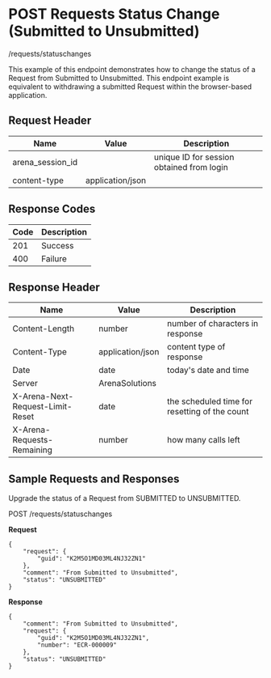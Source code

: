 # POST Requests Status Change (Submitted to Unsubmitted)
/requests/statuschanges

This example of this endpoint demonstrates how to change the status of a Request from Submitted to Unsubmitted. This endpoint example is equivalent to withdrawing a submitted Request within the browser-based application.

## Request Header

| Name<br> | Value<br> | Description<br> |
|  --- |  --- |  --- | 
| arena_session_id<br> |   | unique ID for session obtained from login<br> |
| content-type<br> | application/json<br> |   |

## Response Codes

| Code<br> | Description<br> |
|  --- |  --- | 
| 201<br> | Success<br> |
| 400<br> | Failure<br> |

## Response Header

| Name<br> | Value<br> | Description<br> |
|  --- |  --- |  --- | 
| Content-Length<br> | number<br> | number of characters in response<br> |
| Content-Type<br> | application/json<br> | content type of response<br> |
| Date<br> | date<br> | today's date and time<br> |
| Server<br> | ArenaSolutions<br> |   |
| X-Arena-Next-Request-Limit-Reset<br> | date<br> | the scheduled time for resetting of the count<br> |
| X-Arena-Requests-Remaining<br> | number<br> | how many calls left<br> |

## Sample Requests and Responses
Upgrade the status of a Request from SUBMITTED to UNSUBMITTED.

POST /requests/statuschanges

**Request** 

```
{
    "request": {
        "guid": "K2M5O1MD03ML4NJ32ZN1"
    },
    "comment": "From Submitted to Unsubmitted",
    "status": "UNSUBMITTED"
}
```
**Response** 

```
{
    "comment": "From Submitted to Unsubmitted",
    "request": {
        "guid": "K2M5O1MD03ML4NJ32ZN1",
        "number": "ECR-000009"
    },
    "status": "UNSUBMITTED"
}
```
